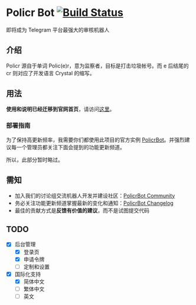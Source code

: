 # Policr Bot [![Build Status](https://github-ci.bluerain.io/api/badges/Hentioe/policr/status.svg)](https://github-ci.bluerain.io/Hentioe/policr)

即将成为 Telegram 平台最强大的审核机器人

## 介绍

Policr 源自于单词 Polic(e)r，意为监察者，目标是打击垃圾帐号。而 e 后结尾的 cr 则对应了开发语言 Crystal 的缩写。

## 用法

**使用和说明已经迁移到官网首页**，请访问[这里](https://policr.bluerain.io)。

### 部署指南

为了保持高更新频率，我需要你们都使用此项目的官方实例 [PolicrBot](https://t.me/policr_bot)。并强烈建议每一个管理员都关注下面会提到的功能更新频道。

所以，此部分暂时略过。

## 需知

- 加入我们的讨论组交流机器人开发并建设社区：[PolicrBot Community](https://t.me/policr_community)
- 务必关注功能更新频道掌握最新的变化和通知：[PolicrBot Changelog](https://t.me/policr_changelog)
- 最佳的贡献方式是**反馈有价值的建议**，而不是试图提交代码

## TODO

- [x] 后台管理
  - [x] 登录页
  - [x] 申请令牌
  - [ ] 定制和设置
- [x] 国际化支持
  - [x] 简体中文
  - [ ] 繁体中文
  - [ ] 英文
